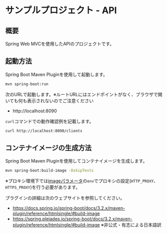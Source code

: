 # サンプルプロジェクト - API

## 概要

Spring Web MVCを使用したAPIのプロジェクトです。

## 起動方法

Spring Boot Maven Pluginを使用して起動します。

```bash
mvn spring-boot:run
```

次のURLで起動します。※ルートURLにはエンドポイントがなく、ブラウザで開いても何も表示されないのでご注意ください

- http://localhost:8090

`curl`コマンドでの動作確認例を記載します。

```bash
curl http://localhost:8090/clients
```

## コンテナイメージの生成方法

Spring Boot Maven Pluginを使用してコンテナイメージを生成します。

```bash
mvn spring-boot:build-image -DskipTests
```

※プロキシ環境下では[imageパラメータ](https://docs.spring.io/spring-boot/docs/2.7.x/maven-plugin/reference/htmlsingle/#goals-build-image-parameters-details-image)の`env`でプロキシの設定(`HTTP_PROXY`、`HTTPS_PROXY`)を行う必要があります。

プラグインの詳細は次のウェブサイトを参照してください。

- https://docs.spring.io/spring-boot/docs/3.2.x/maven-plugin/reference/htmlsingle/#build-image
- https://spring.pleiades.io/spring-boot/docs/3.2.x/maven-plugin/reference/htmlsingle/#build-image ※非公式・有志による日本語訳

